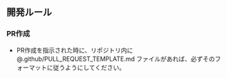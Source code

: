 ## 開発ルール

### PR作成

- PR作成を指示された時に、リポジトリ内に @.github/PULL_REQUEST_TEMPLATE.md ファイルがあれば、必ずそのフォーマットに従うようにしてください。

